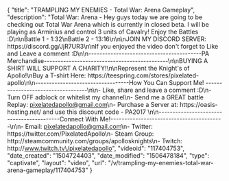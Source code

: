 {
    "title": "TRAMPLING MY ENEMIES - Total War: Arena Gameplay",
    "description": "Total War: Arena - Hey guys today we are going to be checking out Total War Arena which is currently in closed beta. I will be playing as Arminius and control 3 units of Cavalry! Enjoy the Battles :D\n\nBattle 1 - 1:32\nBattle 2 - 13:16\n\n\nJOIN MY DISCORD SERVER: https:\/\/discord.gg\/JjR7UR3\n\nIf you enjoyed the video don't forget to Like and Leave a comment :D\n\n-----------------------------------------PA Merchandise---------------------------------------------\n\nBUYING A SHIRT WILL SUPPORT A CHARITY!\n\nRepresent the Knight's of Apollo!\nBuy a T-shirt Here: https:\/\/teespring.com\/stores\/pixelated-apollo\n\n----------------------------------How You Can Support Me! -----------------------------------\n\n- Like, share and leave a comment :D\n- Turn OFF adblock or whitelist my channel\n- Send me a GREAT battle Replay: pixelatedapollo@gmail.com\n- Purchase a Server at: https:\/\/oasis-hosting.net\/ and use this discount code - PA2017 \n\n------------------------------------------Connect With Me!-----------------------------------------\n\n- Email: pixelatedapollo@gmail.com\n- Twitter: https:\/\/twitter.com\/PixelatedApollo\n- Steam Group:  http:\/\/steamcommunity.com\/groups\/apollosknights\n- Twitch: http:\/\/www.twitch.tv\/pixelatedapollo",
    "videoid": "117404753",
    "date_created": "1504724403",
    "date_modified": "1506478184",
    "type": "captivate",
    "layout": "video",
    "url": "\/v\/trampling-my-enemies-total-war-arena-gameplay\/117404753"
}